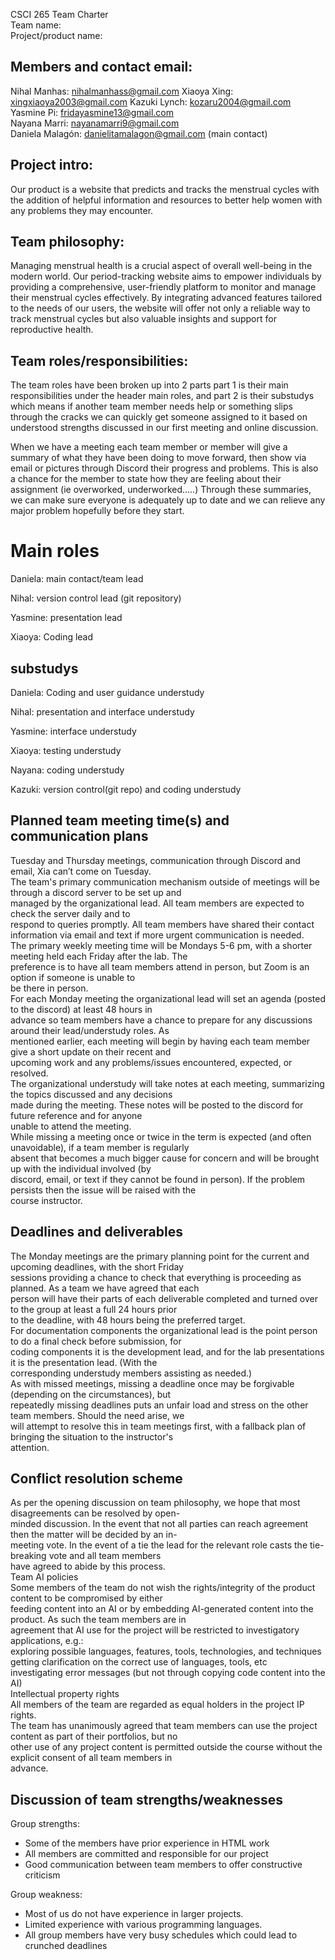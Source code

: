   
CSCI 265 Team Charter  
Team name:   
Project/product name: 

## Members and contact email:

Nihal Manhas: [nihalmanhass@gmail.com](mailto:nihalmanhass@gmail.com)
Xiaoya Xing: [xingxiaoya2003@gmail.com](mailto:xingxiaoya2003@gmail.com) 
Kazuki Lynch: [kozaru2004@gmail.com](mailto:kozaru2004@gmail.com)  
Yasmine Pi: [fridayasmine13@gmail.com](mailto:fridayasmine13@gmail.com)  
Nayana Marri: [nayanamarri9@gmail.com](mailto:nayanamarri9@gmail.com)  
Daniela Malagón: [danielitamalagon@gmail.com](mailto:danielitamalagon@gmail.com)  (main contact) 

## Project intro:

Our product is a website that predicts and tracks the menstrual cycles with the addition of helpful information and resources to better help women with any problems they may encounter.

## Team philosophy:
Managing menstrual health is a crucial aspect of overall well-being in the modern world. Our period-tracking website aims to empower individuals by providing a comprehensive, user-friendly platform to monitor and manage their menstrual cycles effectively. By integrating advanced features tailored to the needs of our users, the website will offer not only a reliable way to track menstrual cycles but also valuable insights and support for reproductive health.
## Team roles/responsibilities:

The team roles have been broken up into 2 parts part 1 is their main responsibilities under the header main roles, and part 2 is their substudys which means if another team member needs help or something slips through the cracks we can quickly get someone assigned to it based on understood strengths discussed in our first meeting and online discussion.

When we have a meeting each team member or member will give a summary of what they have been doing to move forward, then show via email or pictures through Discord their progress and problems. This is also a chance for the member to state how they are feeling about their assignment (ie overworked, underworked…..)  Through these summaries, we can make sure everyone is adequately up to date and we can relieve any major problem hopefully before they start.

# Main roles

Daniela:  main contact/team lead 

Nihal: version control lead (git repository) 

Yasmine:  presentation lead 

Xiaoya: Coding lead

## substudys 

Daniela:  Coding and user guidance understudy

Nihal: presentation and interface understudy

Yasmine:  interface understudy

Xiaoya: testing understudy

Nayana: coding understudy  

Kazuki:  version control(git repo) and coding understudy

## Planned team meeting time(s) and communication plans

Tuesday and Thursday meetings, communication through Discord and email, Xia can’t come on Tuesday.  
The team's primary communication mechanism outside of meetings will be through a discord server to be set up and  
managed by the organizational lead. All team members are expected to check the server daily and to  
respond to queries promptly. All team members have shared their contact information via email and text if more urgent communication is needed.  
The primary weekly meeting time will be Mondays 5-6 pm, with a shorter meeting held each Friday after the lab. The  
preference is to have all team members attend in person, but Zoom is an option if someone is unable to  
be there in person.  
For each Monday meeting the organizational lead will set an agenda (posted to the discord) at least 48 hours in  
advance so team members have a chance to prepare for any discussions around their lead/understudy roles. As  
mentioned earlier, each meeting will begin by having each team member give a short update on their recent and  
upcoming work and any problems/issues encountered, expected, or resolved.  
The organizational understudy will take notes at each meeting, summarizing the topics discussed and any decisions  
made during the meeting. These notes will be posted to the discord for future reference and for anyone   
unable to attend the meeting.  
While missing a meeting once or twice in the term is expected (and often unavoidable), if a team member is regularly  
absent that becomes a much bigger cause for concern and will be brought up with the individual involved (by  
discord, email, or text if they cannot be found in person). If the problem persists then the issue will be raised with the  
course instructor.

## Deadlines and deliverables

The Monday meetings are the primary planning point for the current and upcoming deadlines, with the short Friday  
sessions providing a chance to check that everything is proceeding as planned. As a team we have agreed that each  
person will have their parts of each deliverable completed and turned over to the group at least a full 24 hours prior  
to the deadline, with 48 hours being the preferred target.  
For documentation components the organizational lead is the point person to do a final check before submission, for  
coding components it is the development lead, and for the lab presentations it is the presentation lead. (With the  
corresponding understudy members assisting as needed.)  
As with missed meetings, missing a deadline once may be forgivable (depending on the circumstances), but  
repeatedly missing deadlines puts an unfair load and stress on the other team members. Should the need arise, we  
will attempt to resolve this in team meetings first, with a fallback plan of bringing the situation to the instructor's  
attention.

## Conflict resolution scheme

As per the opening discussion on team philosophy, we hope that most disagreements can be resolved by open-  
minded discussion. In the event that not all parties can reach agreement then the matter will be decided by an in-  
meeting vote. In the event of a tie the lead for the relevant role casts the tie-breaking vote and all team members  
have agreed to abide by this process.  
Team AI policies  
Some members of the team do not wish the rights/integrity of the product content to be compromised by either  
feeding content into an AI or by embedding AI-generated content into the product. As such the team members are in  
agreement that AI use for the project will be restricted to investigatory applications, e.g.:  
exploring possible languages, features, tools, technologies, and techniques  
getting clarification on the correct use of languages, tools, etc  
investigating error messages (but not through copying code content into the AI)  
Intellectual property rights  
All members of the team are regarded as equal holders in the project IP rights.  
The team has unanimously agreed that team members can use the project content as part of their portfolios, but no  
other use of any project content is permitted outside the course without the explicit consent of all team members in  
advance.

## Discussion of team strengths/weaknesses

Group strengths:

- Some of the members have prior experience in HTML work  
- All members are committed and responsible for our project   
- Good communication between team members to offer constructive criticism

Group weakness:

- Most of us do not have experience in larger projects.  
- Limited experience with various programming languages.  
- All group members have very busy schedules which could lead to crunched deadlines 

